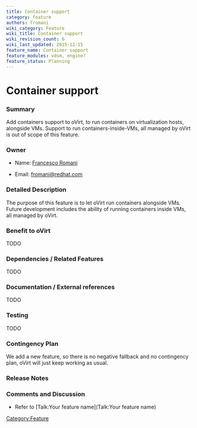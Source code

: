 ```yaml
---
title: Container support
category: feature
authors: fromani
wiki_category: Feature
wiki_title: Container support
wiki_revision_count: 6
wiki_last_updated: 2015-12-15
feature_name: Container support
feature_modules: vdsm, engine?
feature_status: Planning
---
```


# Container support

### Summary

Add containers support to oVirt, to run containers on virtualization hosts, alongside VMs. Support to run containers-inside-VMs, all managed by oVirt is out of scope of this feature.

### Owner

*   Name: [ Francesco Romani](User:fromani)

<!-- -->

*   Email: <fromani@redhat.com>

### Detailed Description

The purpose of this feature is to let oVirt run containers alongside VMs. Future development includes the ability of running containers inside VMs, all managed by oVirt.

### Benefit to oVirt

TODO

### Dependencies / Related Features

TODO

### Documentation / External references

TODO

### Testing

TODO

### Contingency Plan

We add a new feature, so there is no negative fallback and no contingency plan, oVirt will just keep working as usual.

### Release Notes

### Comments and Discussion

*   Refer to [Talk:Your feature name](Talk:Your feature name)

<Category:Feature>
